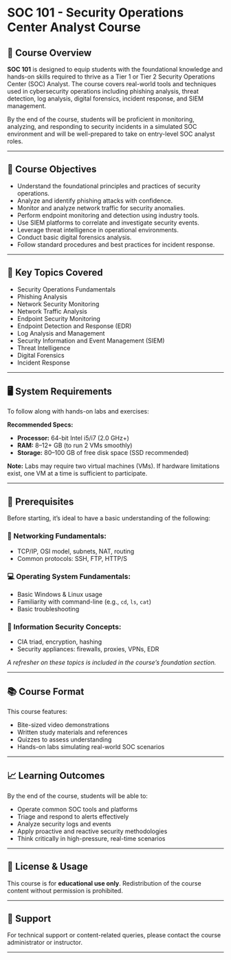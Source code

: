 # SOC 101 - Security Operations Center Analyst Course

## 📘 Course Overview

**SOC 101** is designed to equip students with the foundational knowledge and hands-on skills required to thrive as a Tier 1 or Tier 2 Security Operations Center (SOC) Analyst. The course covers real-world tools and techniques used in cybersecurity operations including phishing analysis, threat detection, log analysis, digital forensics, incident response, and SIEM management.

By the end of the course, students will be proficient in monitoring, analyzing, and responding to security incidents in a simulated SOC environment and will be well-prepared to take on entry-level SOC analyst roles.

---

## 🎯 Course Objectives

- Understand the foundational principles and practices of security operations.
- Analyze and identify phishing attacks with confidence.
- Monitor and analyze network traffic for security anomalies.
- Perform endpoint monitoring and detection using industry tools.
- Use SIEM platforms to correlate and investigate security events.
- Leverage threat intelligence in operational environments.
- Conduct basic digital forensics analysis.
- Follow standard procedures and best practices for incident response.

---

## 🧠 Key Topics Covered

- Security Operations Fundamentals  
- Phishing Analysis  
- Network Security Monitoring  
- Network Traffic Analysis  
- Endpoint Security Monitoring  
- Endpoint Detection and Response (EDR)  
- Log Analysis and Management  
- Security Information and Event Management (SIEM)  
- Threat Intelligence  
- Digital Forensics  
- Incident Response  

---

## 🖥️ System Requirements

To follow along with hands-on labs and exercises:

**Recommended Specs:**
- **Processor:** 64-bit Intel i5/i7 (2.0 GHz+)
- **RAM:** 8–12+ GB (to run 2 VMs smoothly)
- **Storage:** 80–100 GB of free disk space (SSD recommended)

**Note:** Labs may require two virtual machines (VMs). If hardware limitations exist, one VM at a time is sufficient to participate.

---

## 🔑 Prerequisites

Before starting, it’s ideal to have a basic understanding of the following:

### 🧵 Networking Fundamentals:
- TCP/IP, OSI model, subnets, NAT, routing
- Common protocols: SSH, FTP, HTTP/S

### 💻 Operating System Fundamentals:
- Basic Windows & Linux usage
- Familiarity with command-line (e.g., `cd`, `ls`, `cat`)
- Basic troubleshooting

### 🔐 Information Security Concepts:
- CIA triad, encryption, hashing
- Security appliances: firewalls, proxies, VPNs, EDR

_A refresher on these topics is included in the course’s foundation section._

---

## 📚 Course Format

This course features:
- Bite-sized video demonstrations
- Written study materials and references
- Quizzes to assess understanding
- Hands-on labs simulating real-world SOC scenarios

---

## 📈 Learning Outcomes

By the end of the course, students will be able to:
- Operate common SOC tools and platforms
- Triage and respond to alerts effectively
- Analyze security logs and events
- Apply proactive and reactive security methodologies
- Think critically in high-pressure, real-time scenarios

---

## 📎 License & Usage

This course is for **educational use only**. Redistribution of the course content without permission is prohibited.

---

## 📩 Support

For technical support or content-related queries, please contact the course administrator or instructor.

---

